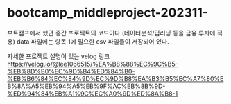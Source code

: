 # bootcamp_middleproject-202311-
부트캠프에서 했던 중간 프로젝트의 코드이다.(데이터분석/딥러닝 등을 금융 투자에 적용)
data 파일에는 항목 1에 필요한 csv 파일들이 저장되어 있다.

자세한 프로젝트 설명이 있는 velog 링크
https://velog.io/@lee1066515/%EA%B8%88%EC%9C%B5-%EB%8D%B0%EC%9D%B4%ED%84%B0-%EB%B6%84%EC%84%9D%EC%9D%B8%EA%B3%B5%EC%A7%80%EB%8A%A5%EB%94%A5%EB%9F%AC%EB%8B%9D-%ED%94%84%EB%A1%9C%EC%A0%9D%ED%8A%B8-1
